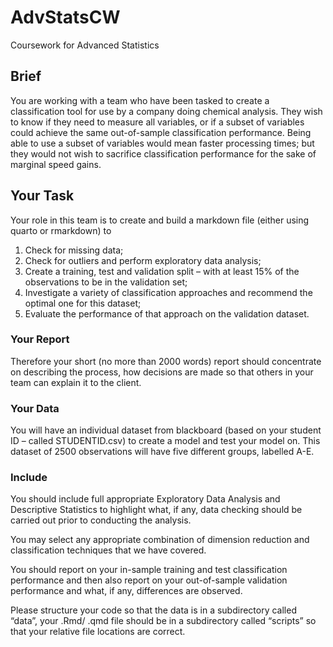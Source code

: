 # AdvStatsCW
Coursework for Advanced Statistics

## Brief
You are working with a team who have been tasked to create a classification tool for use by a company doing chemical analysis. 
They wish to know if they need to measure all variables, or if a subset of variables could achieve the same out-of-sample classification performance.   Being able to use a subset of variables would mean faster processing times; but they would not wish to sacrifice classification performance for the sake of marginal speed gains.

## Your Task
Your role in this team is to create and build a markdown file (either using quarto or rmarkdown) to 

1.	Check for missing data;
2.	Check for outliers and perform exploratory data analysis;
3.	Create a training, test and validation split – with at least 15% of the observations to be in the validation set;
4.	Investigate a variety of classification approaches and recommend the optimal one for this dataset;
5.	Evaluate the performance of that approach on the validation dataset.

### Your Report
Therefore your short (no more than 2000 words) report should concentrate on describing the process, how decisions are made so that others in your team can explain it to the client.

### Your Data
You will have an individual dataset from blackboard (based on your student ID – called STUDENTID.csv) to create a model and test your model on.
This dataset of 2500 observations will have five different groups, labelled A-E. 

### Include
You should include full appropriate Exploratory Data Analysis and Descriptive Statistics to highlight what, if any, data checking should be carried out prior to conducting the analysis.

You may select any appropriate combination of dimension reduction and classification techniques that we have covered.

You should report on your in-sample training and test classification performance and then also report on your out-of-sample validation performance and what, if any, differences are observed.

Please structure your code so that the data is in a subdirectory called “data”, your .Rmd/ .qmd file should be in a subdirectory called “scripts” so that your relative file locations are correct. 

